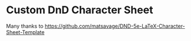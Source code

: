 # Custom DnD Character Sheet

Many thanks to https://github.com/matsavage/DND-5e-LaTeX-Character-Sheet-Template

